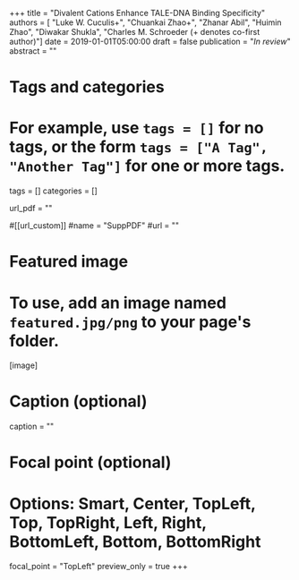 +++
title = "Divalent Cations Enhance TALE-DNA Binding Specificity"
authors = [ "Luke W. Cuculis+", "Chuankai Zhao+", "Zhanar Abil", "Huimin Zhao", "Diwakar Shukla", "Charles M. Schroeder (+ denotes co-first author)"] 
date = 2019-01-01T05:00:00
draft = false
publication = "*In review*"
abstract    = ""

# Tags and categories
# For example, use `tags = []` for no tags, or the form `tags = ["A Tag", "Another Tag"]` for one or more tags.
tags = []
categories = []

url_pdf = ""

#[[url_custom]]
  #name = "SuppPDF"
  #url  = ""

# Featured image
# To use, add an image named `featured.jpg/png` to your page's folder. 
[image]
  # Caption (optional)
  caption = ""

  # Focal point (optional)
  # Options: Smart, Center, TopLeft, Top, TopRight, Left, Right, BottomLeft, Bottom, BottomRight
  focal_point = "TopLeft"
  preview_only = true
+++
